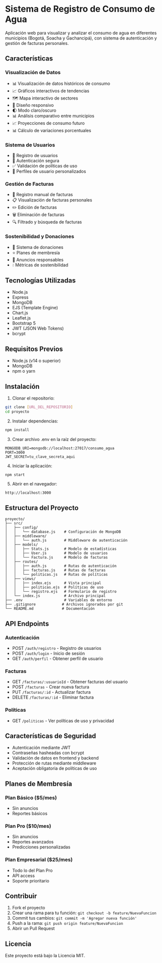 # Sistema de Registro de Consumo de Agua

Aplicación web para visualizar y analizar el consumo de agua en diferentes municipios (Bogotá, Soacha y Gachancipá), con sistema de autenticación y gestión de facturas personales.

## Características

### Visualización de Datos
- 📊 Visualización de datos históricos de consumo
- 📈 Gráficos interactivos de tendencias
- 🗺️ Mapa interactivo de sectores
- 📱 Diseño responsivo
- 🌓 Modo claro/oscuro
- 📊 Análisis comparativo entre municipios
- 📈 Proyecciones de consumo futuro
- 📊 Cálculo de variaciones porcentuales

### Sistema de Usuarios
- 👤 Registro de usuarios
- 🔐 Autenticación segura
- ✅ Validación de políticas de uso
- 👥 Perfiles de usuario personalizados

### Gestión de Facturas
- 📝 Registro manual de facturas
- 📋 Visualización de facturas personales
- ✏️ Edición de facturas
- 🗑️ Eliminación de facturas
- 🔍 Filtrado y búsqueda de facturas

### Sostenibilidad y Donaciones
- 💚 Sistema de donaciones
- ⭐ Planes de membresía
- 📢 Anuncios responsables
- 💧 Métricas de sostenibilidad

## Tecnologías Utilizadas

- Node.js
- Express
- MongoDB
- EJS (Template Engine)
- Chart.js
- Leaflet.js
- Bootstrap 5
- JWT (JSON Web Tokens)
- bcrypt

## Requisitos Previos

- Node.js (v14 o superior)
- MongoDB
- npm o yarn

## Instalación

1. Clonar el repositorio:
```bash
git clone [URL_DEL_REPOSITORIO]
cd proyecto
```

2. Instalar dependencias:
```bash
npm install
```

3. Crear archivo .env en la raíz del proyecto:
```env
MONGODB_URI=mongodb://localhost:27017/consumo_agua
PORT=3000
JWT_SECRET=tu_clave_secreta_aqui
```

4. Iniciar la aplicación:
```bash
npm start
```

5. Abrir en el navegador:
```
http://localhost:3000
```

## Estructura del Proyecto

```
proyecto/
├── src/
│   ├── config/
│   │   └── database.js    # Configuración de MongoDB
│   ├── middleware/
│   │   └── auth.js        # Middleware de autenticación
│   ├── models/
│   │   ├── Stats.js       # Modelo de estadísticas
│   │   ├── User.js        # Modelo de usuarios
│   │   └── Factura.js     # Modelo de facturas
│   ├── routes/
│   │   ├── auth.js        # Rutas de autenticación
│   │   ├── facturas.js    # Rutas de facturas
│   │   └── politicas.js   # Rutas de políticas
│   ├── views/
│   │   ├── index.ejs      # Vista principal
│   │   ├── politicas.ejs  # Políticas de uso
│   │   └── registro.ejs   # Formulario de registro
│   └── index.js           # Archivo principal
├── .env                   # Variables de entorno
├── .gitignore            # Archivos ignorados por git
└── README.md             # Documentación
```

## API Endpoints

### Autenticación
- POST `/auth/registro` - Registro de usuarios
- POST `/auth/login` - Inicio de sesión
- GET `/auth/perfil` - Obtener perfil de usuario

### Facturas
- GET `/facturas/:usuarioId` - Obtener facturas del usuario
- POST `/facturas` - Crear nueva factura
- PUT `/facturas/:id` - Actualizar factura
- DELETE `/facturas/:id` - Eliminar factura

### Políticas
- GET `/politicas` - Ver políticas de uso y privacidad

## Características de Seguridad

- Autenticación mediante JWT
- Contraseñas hasheadas con bcrypt
- Validación de datos en frontend y backend
- Protección de rutas mediante middleware
- Aceptación obligatoria de políticas de uso

## Planes de Membresía

### Plan Básico ($5/mes)
- Sin anuncios
- Reportes básicos

### Plan Pro ($10/mes)
- Sin anuncios
- Reportes avanzados
- Predicciones personalizadas

### Plan Empresarial ($25/mes)
- Todo lo del Plan Pro
- API access
- Soporte prioritario

## Contribuir

1. Fork el proyecto
2. Crear una rama para tu función: `git checkout -b feature/NuevaFuncion`
3. Commit tus cambios: `git commit -m 'Agregar nueva función'`
4. Push a la rama: `git push origin feature/NuevaFuncion`
5. Abrir un Pull Request

## Licencia

Este proyecto está bajo la Licencia MIT. 